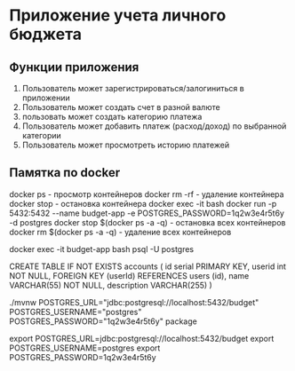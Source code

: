 # Приложение учета личного бюджета
## Функции приложения
1. Пользователь может зарегистрироваться/залогиниться в приложении
2. Пользователь может создать счет в разной валюте
3. пользовать может создать категорию платежа
4. Пользователь может добавить платеж (расход/доход) по выбранной категории
5. Пользователь может просмотреть историю платежей

## Памятка по docker
docker ps - просмотр контейнеров
docker rm -rf <name> - удаление контейнера
docker stop <name> - остановка контейнера
docker exec -it  <name> bash
docker run -p 5432:5432 --name budget-app -e POSTGRES_PASSWORD=1q2w3e4r5t6y -d postgres
docker stop $(docker ps -a -q) - остановка всех контейнеров
docker rm $(docker ps -a -q) - удаление всех контейнеров

docker exec -it budget-app bash
psql -U postgres

CREATE TABLE IF NOT EXISTS accounts (
	id serial PRIMARY KEY,
	userid int NOT NULL,
	FOREIGN KEY (userId) REFERENCES users (id),
	name VARCHAR(55) NOT NULL,
	description VARCHAR(255)
)

./mvnw POSTGRES_URL="jdbc:postgresql://localhost:5432/budget" POSTGRES_USERNAME="postgres" POSTGRES_PASSWORD="1q2w3e4r5t6y" package

export POSTGRES_URL=jdbc:postgresql://localhost:5432/budget
export POSTGRES_USERNAME=postgres 
export POSTGRES_PASSWORD=1q2w3e4r5t6y 
